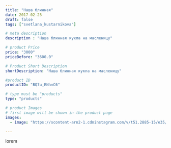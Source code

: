 ```yaml
---
title: "Наша блинная"
date: 2017-02-25
draft: false
tags: ["svetlana_kustarnikova"]

# meta description
description : "Наша блинная кукла на масленицу"

# product Price
price: "3000"
priceBefore: "3600.0"

# Product Short Description
shortDescription: "Наша блинная кукла на масленицу"

#product ID
productID: "BQ7u_ENhvC6"

# type must be "products"
type: "products"

# product Images
# first image will be shown in the product page
images:
  - image: "https://scontent-arn2-1.cdninstagram.com/v/t51.2885-15/e35/16789592_798731480265652_6904074402636234752_n.jpg?se=7&tp=1&_nc_ht=scontent-arn2-1.cdninstagram.com&_nc_cat=104&_nc_ohc=ZjqD_l3nSlAAX8fzahf&ccb=7-4&oh=01d4b42906097670ad54d73777beaed4&oe=60822D02&ig_cache_key=MTQ1Nzk2NTU0ODM3Mjk0NzEzMA%3D%3D.2-ccb7-4"

---
```

lorem
